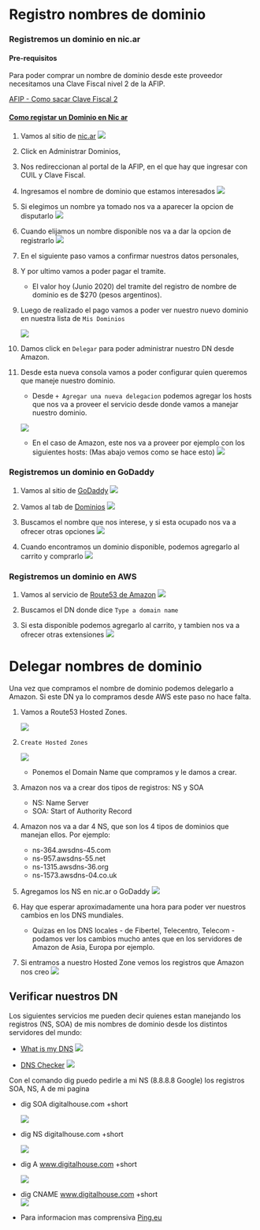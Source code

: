 # Registro nombres de dominio
### Registremos un dominio en nic.ar

#### Pre-requisitos
Para poder comprar un nombre de dominio desde este proveedor necesitamos una Clave Fiscal nivel 2 de la AFIP.

[AFIP - Como sacar Clave Fiscal 2](https://www.afip.gob.ar/claveFiscal/informacion-basica/solicitud.asp)

#### [Como registar un Dominio en Nic ar](https://nic.ar/es/ayuda/instructivos/registro-de-dominio)

1. Vamos al sitio de [nic.ar](http://nic.ar)
    ![](images/nicar.png)

2. Click en Administrar Dominios, 
3. Nos redireccionan al portal de la AFIP, en el que hay que ingresar con CUIL y Clave Fiscal.
4. Ingresamos el nombre de dominio que estamos interesados
    ![](images/buscar-dominio.png)
5. Si elegimos un nombre ya tomado nos va a aparecer la opcion de disputarlo
    ![](images/nombre-tomado.png)
6. Cuando elijamos un nombre disponible nos va a dar la opcion de registrarlo
    ![](images/dominio-registrar.png)
7. En el siguiente paso vamos a confirmar nuestros datos personales, 
8. Y por ultimo vamos a poder pagar el tramite.
    - El valor hoy (Junio 2020) del tramite del registro de nombre de dominio es de $270 (pesos argentinos).

9. Luego de realizado el pago vamos a poder ver nuestro nuevo dominio en nuestra lista de `Mis Dominios`
    
    ![](images/mis-dominios-afip.png)
    
10. Damos click en `Delegar` para poder administrar nuestro DN desde Amazon.
11. Desde esta nueva consola vamos a poder configurar quien queremos que maneje nuestro dominio.
    - Desde `+ Agregar una nueva delegacion` podemos agregar los hosts que nos va a proveer el servicio desde donde vamos a manejar nuestro dominio.
     
    ![](images/agrear-nueva-delegacion.png)
    
    - En el caso de Amazon, este nos va a proveer por ejemplo con los siguientes hosts: (Mas abajo vemos como se hace esto)
    ![](images/delegar-dominio.png)
    
### Registremos un dominio en GoDaddy

1. Vamos al sitio de [GoDaddy](ar.godaddy.com)
    ![](images/go-daddy.png)

2. Vamos al tab de [Dominios](https://ar.godaddy.com/domains/domain-name-search)
    ![](images/godaddy-dominios.png)

3. Buscamos el nombre que nos interese, y si esta ocupado nos va a ofrecer otras opciones
    ![](images/godaddy-dn-ocupado.png)
    
4. Cuando encontramos un dominio disponible, podemos agregarlo al carrito y comprarlo
    ![](images/godaddy-available.png)
    
    
### Registremos un dominio en AWS 

1. Vamos al servicio de [Route53 de Amazon](https://console.aws.amazon.com/route53/home?#)
    ![](images/aws-route53.png)
    
2. Buscamos el DN donde dice `Type a domain name` 
3. Si esta disponible podemos agregarlo al carrito, y tambien nos va a ofrecer otras extensiones
    ![](images/choose-dn.png)


# Delegar nombres de dominio

Una vez que compramos el nombre de dominio podemos delegarlo a Amazon. Si este DN ya lo compramos desde AWS este paso no hace falta.
1. Vamos a Route53 Hosted Zones.
    
    ![](images/hosted-zones.png)

2. `Create Hosted Zones`
    
    ![](images/create-host-zone.png)
    - Ponemos el Domain Name que compramos y le damos a crear.

3. Amazon nos va a crear  dos tipos de registros: NS y SOA
    - NS: Name Server
    - SOA: Start of Authority Record

4. Amazon nos va a dar 4 NS, que son los 4 tipos de dominios que manejan ellos. Por ejemplo:
    - ns-364.awsdns-45.com
    - ns-957.awsdns-55.net
    - ns-1315.awsdns-36.org
    - ns-1573.awsdns-04.co.uk

5. Agregamos los NS en nic.ar o GoDaddy
    ![](images/delegar-dn-nicar.png)

6. Hay que esperar aproximadamente una hora para poder ver nuestros cambios en los DNS mundiales. 
    - Quizas en los DNS locales - de Fibertel, Telecentro, Telecom - podamos ver los cambios mucho antes que en los servidores de Amazon de Asia, Europa por ejemplo.

7. Si entramos a nuestro Hosted Zone vemos los registros que Amazon nos creo
    ![](images/hosted-zone-cdh.png)

## Verificar nuestros DN
Los siguientes servicios me pueden decir quienes estan manejando los registros (NS, SOA) de mis nombres de dominio desde los distintos servidores del mundo:
- [What is my DNS](https://www.whatsmydns.net)
    ![](images/what-is-my-dns.png)

- [DNS Checker](https://dnschecker.org)
    ![](images/dns-checkers.png)

Con el comando dig puedo pedirle a mi NS (8.8.8.8 Google) los registros SOA, NS, A de mi pagina
- dig SOA digitalhouse.com +short
    
    ![](images/doa-dh.png)
    
- dig NS digitalhouse.com +short
    
    ![](images/ns-dh.png)
    
- dig A www.digitalhouse.com +short
    
    ![](images/a-dh.png)

- dig CNAME www.digitalhouse.com +short    
    ![](images/cname-dh.png)

- Para informacion mas comprensiva [Ping.eu](ping.eu)
